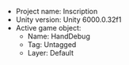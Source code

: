 <!-- UNITY CODE ASSIST INSTRUCTIONS START -->
- Project name: Inscription
- Unity version: Unity 6000.0.32f1
- Active game object:
  - Name: HandDebug
  - Tag: Untagged
  - Layer: Default
<!-- UNITY CODE ASSIST INSTRUCTIONS END -->